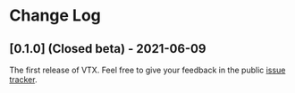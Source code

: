 # Change Log

## [0.1.0] (Closed beta) - 2021-06-09

The first release of VTX.
Feel free to give your feedback in the public [issue tracker](https://gitlab.com/VTX_mol/VTX/-/issues).
